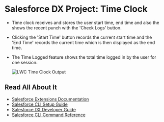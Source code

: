 # Salesforce DX Project: Time Clock
- Time clock receives and stores the user start time, end time and also the shows the recent punch with the 'Check Logs' button.
- Clicking the 'Start Time' button records the current start time and the 'End Time' records the current time which is then displayed as the end time.
- The Time Logged feature shows the total time logged in by the user for one session.

  ![LWC Time Clock Output](https://user-images.githubusercontent.com/45479710/122954764-5b4c8600-d39d-11eb-8301-0c0271da83ef.PNG)
## Read All About It

- [Salesforce Extensions Documentation](https://developer.salesforce.com/tools/vscode/)
- [Salesforce CLI Setup Guide](https://developer.salesforce.com/docs/atlas.en-us.sfdx_setup.meta/sfdx_setup/sfdx_setup_intro.htm)
- [Salesforce DX Developer Guide](https://developer.salesforce.com/docs/atlas.en-us.sfdx_dev.meta/sfdx_dev/sfdx_dev_intro.htm)
- [Salesforce CLI Command Reference](https://developer.salesforce.com/docs/atlas.en-us.sfdx_cli_reference.meta/sfdx_cli_reference/cli_reference.htm)
